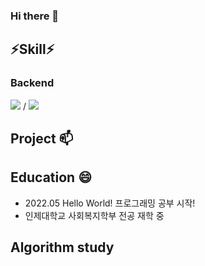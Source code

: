### Hi there 👋

<!--
**YuHyeonWook/YuHyeonWook** is a ✨ _special_ ✨ repository because its `README.md` (this file) appears on your GitHub profile.

Here are some ideas to get you started:

- 🔭 I’m currently working on ...
- 🌱 I’m currently learning ...
- 👯 I’m looking to collaborate on ...
- 🤔 I’m looking for help with ...
- 💬 Ask me about ...
- 📫 How to reach me: ...
- 😄 Pronouns: ...
- ⚡ Fun fact: ...
-->
## ⚡Skill⚡
### Backend
<img src="https://img.shields.io/badge/JAVA-blue?style=for-the-badge&logo=이미지 이름&logoColor=black"> / <img src="https://img.shields.io/badge/SPRING-green?style=for-the-badge&logo=이미지 이름 &logoColor=black">



## Project 📫

## Education 😄
- 2022.05 Hello World! 프로그래밍 공부 시작!
- 인제대학교 사회복지학부 전공 재학 중

## Algorithm study


